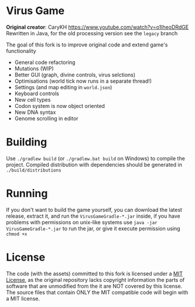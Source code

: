 # Virus Game
**Original creator**: CaryKH https://www.youtube.com/watch?v=o1IheoDRdGE  
Rewritten in Java, for the old processing version see the `legacy` branch

The goal of this fork is to improve original code and extend game's functionality
- General code refactoring
- Mutations (WIP)
- Better GUI (graph, divine controls, virus selctions)
- Optimisations (world tick now runs in a separate thread!)
- Settings (and map editing in `world.json`)
- Keyboard controls
- New cell types
- Codon system is now object oriented
- New DNA syntax
- Genome scrolling in editor

# Building
Use `./gradlew build` (or `./gradlew.bat build` on Windows) to compile the project. Compiled distribution with dependencies should be generated in `./build/distributions`

# Running
If you don't want to build the game yourself, you can download the latest release, extract it, and run the `VirusGameGradle-*.jar` inside, if you have problems with permissions on unix-like systems use `java -jar VirusGameGradle-*.jar` to run the jar, or give it execute permission using `chmod +x`

# License
The code (with the assets) committed to this fork is licensed under a [MIT License](https://choosealicense.com/licenses/mit),
as the original repository lacks copyright information the parts of software that are unmodified from the it are NOT covered by this license.
The source files that contain ONLY the MIT compatible code will begin with a MIT license.
